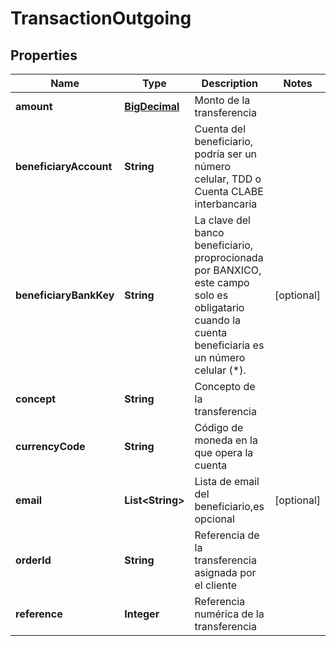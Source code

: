 # TransactionOutgoing

## Properties
Name | Type | Description | Notes
------------ | ------------- | ------------- | -------------
**amount** | [**BigDecimal**](BigDecimal.md) | Monto de la transferencia | 
**beneficiaryAccount** | **String** | Cuenta del beneficiario, podría ser un número celular, TDD o Cuenta CLABE interbancaria  | 
**beneficiaryBankKey** | **String** | La clave del banco beneficiario, proprocionada por BANXICO, este campo solo es obligatario cuando la cuenta beneficiaria es un número celular (*). |  [optional]
**concept** | **String** | Concepto de la transferencia | 
**currencyCode** | **String** | Código de moneda en la que opera la cuenta | 
**email** | **List&lt;String&gt;** | Lista de email del beneficiario,es opcional |  [optional]
**orderId** | **String** | Referencia de la transferencia asignada por el cliente | 
**reference** | **Integer** | Referencia numérica de la transferencia | 
